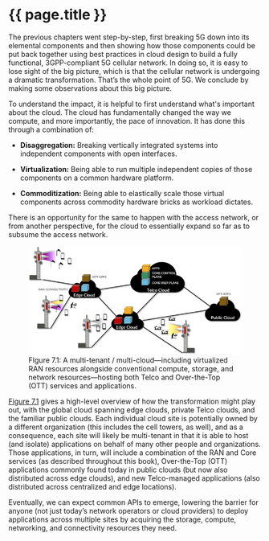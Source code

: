 # {{ page.title }}

The previous chapters went step-by-step, first breaking 5G down into
its elemental components and then showing how those components could
be put back together using best practices in cloud design to build a
fully functional, 3GPP-compliant 5G cellular network. In doing so, it
is easy to lose sight of the big picture, which is that the cellular
network is undergoing a dramatic transformation. That’s the whole
point of 5G. We conclude by making some observations about this big
picture.

To understand the impact, it is helpful to first understand what's
important about the cloud. The cloud has fundamentally changed the way
we compute, and more importantly, the pace of innovation. It has done
this through a combination of:

* **Disaggregation:** Breaking vertically integrated systems into
independent components with open interfaces.

* **Virtualization:** Being able to run multiple independent copies of those
components on a common hardware platform.

* **Commoditization:** Being able to elastically scale those virtual
components across commodity hardware bricks as workload dictates.

There is an opportunity for the same to happen with the access
network, or from another perspective, for the cloud to essentially
expand so far as to subsume the access network.

<figure>
	<a id="cloud"></a>
	<img src="figures/Slide32.png" width="700px"/>
	<figcaption>FIgure 7.1: A multi-tenant / multi-cloud—including
	virtualized RAN resources alongside conventional compute, storage,
	and network resources—hosting both Telco and Over-the-Top (OTT)
	services and applications.</figcaption>
</figure>

[Figure 7.1](#cloud) gives a high-level overview of how the
transformation might play out, with the global cloud spanning edge
clouds, private Telco clouds, and the familiar public clouds. Each
individual cloud site is potentially owned by a different organization
(this includes the cell towers, as well), and as a consequence, each
site will likely be multi-tenant in that it is able to host (and
isolate) applications on behalf of many other people and
organizations. Those applications, in turn, will include a combination
of the RAN and Core services (as described throughout this book),
Over-the-Top (OTT) applications commonly found today in public clouds
(but now also distributed across edge clouds), and new Telco-managed
applications (also distributed across centralized and edge locations).

Eventually, we can expect common APIs to emerge, lowering the barrier
for anyone (not just today’s network operators or cloud providers) to
deploy applications across multiple sites by  acquiring the storage,
compute, networking, and connectivity resources they need.

